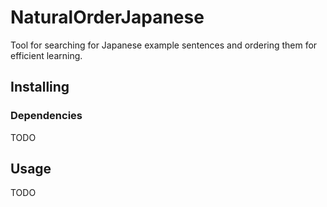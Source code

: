 # NaturalOrderJapanese

Tool for searching for Japanese example sentences and ordering them for efficient learning.

## Installing

### Dependencies

TODO

## Usage

TODO